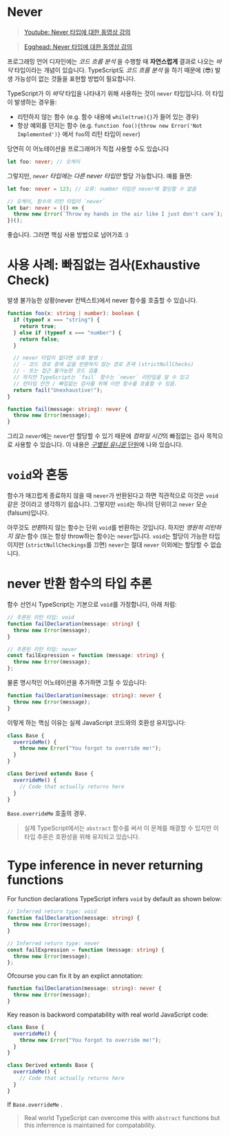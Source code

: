 # Never

> [Youtube: Never 타입에 대한 동영상 강의](https://www.youtube.com/watch?v=aldIFYWu6xc)

> [Egghead: Never 타입에 대한 동영상 강의](https://egghead.io/lessons/typescript-use-the-never-type-to-avoid-code-with-dead-ends-using-typescript)

프로그래밍 언어 디자인에는 _코드 흐름 분석_ 을 수행할 때 **자연스럽게** 결과로 나오는 _바닥_ 타입이라는 개념이 있습니다. TypeScript도 _코드 흐름 분석_ 을 하기 때문에 (😎) 발생 가능성이 없는 것들을 표현할 방법이 필요합니다.

TypeScript가 이 _바닥_ 타입을 나타내기 위해 사용하는 것이 `never` 타입입니다. 이 타입이 발생하는 경우들:

- 리턴하지 않는 함수 (e.g. 함수 내용에 `while(true){}`가 들어 있는 경우)
- 항상 예외를 던지는 함수 (e.g. `function foo(){throw new Error('Not Implemented')}` 에서 `foo`의 리턴 타입이 `never`)

당연히 이 어노테이션을 프로그래머가 직접 사용할 수도 있습니다

```ts
let foo: never; // 오케이
```

그렇지만, _`never` 타입에는 다른 never 타입만_ 할당 가능합니다. 예를 들면:

```ts
let foo: never = 123; // 오류: number 타입은 never에 할당할 수 없음

// 오케이, 함수의 리턴 타입이 `never`
let bar: never = (() => {
  throw new Error(`Throw my hands in the air like I just don't care`);
})();
```

좋습니다. 그러면 핵심 사용 방법으로 넘어가죠 :)

# 사용 사례: 빠짐없는 검사(Exhaustive Check)

발생 불가능한 상황(never 컨텍스트)에서 never 함수를 호출할 수 있습니다.

```ts
function foo(x: string | number): boolean {
  if (typeof x === "string") {
    return true;
  } else if (typeof x === "number") {
    return false;
  }

  // never 타입이 없다면 오류 발생 :
  // - 코드 경로 중에 값을 반환하지 않는 경로 존재 (strictNullChecks)
  // - 또는 접근 불가능한 코드 검출
  // 하지만 TypeScript는 `fail` 함수는 `never` 리턴임을 알 수 있고
  // 런타임 안전 / 빠짐없는 검사를 위해 이런 함수를 호출할 수 있음.
  return fail("Unexhaustive!");
}

function fail(message: string): never {
  throw new Error(message);
}
```

그리고 `never`에는 `never`만 할당할 수 있기 때문에 *컴파일 시간*의 빠짐없는 검사 목적으로 사용할 수 있습니다. 이 내용은 [_구별된 유니온_ 단원](./discriminated-unions.md)에 나와 있습니다.

# `void`와 혼동

함수가 매끄럽게 종료하지 않을 때 `never`가 반환된다고 하면 직관적으로 이것은 `void` 같은 것이라고 생각하기 쉽습니다. 그렇지만 `void`는 하나의 단위이고 `never` 모순(falsum)입니다.

아무것도 *반환*하지 않는 함수는 단위 `void`를 반환하는 것입니다. 하지만 _영원히 리턴하지 않는_ 함수 (또는 항상 throw하는 함수)는 `never`입니다. `void`는 할당이 가능한 타입이지만 (`strictNullCheckings`를 끄면) `never`는 절대 `never` 이외에는 할당할 수 없습니다.

# never 반환 함수의 타입 추론

함수 선언시 TypeScript는 기본으로 `void`를 가정합니다, 아래 처럼:

```ts
// 추론된 리턴 타입: void
function failDeclaration(message: string) {
  throw new Error(message);
}

// 추론된 리턴 타입: never
const failExpression = function (message: string) {
  throw new Error(message);
};
```

물론 명시적인 어노테이션을 추가하면 고칠 수 있습니다:

```ts
function failDeclaration(message: string): never {
  throw new Error(message);
}
```

이렇게 하는 핵심 이유는 실제 JavaScript 코드와의 호환성 유지입니다:

```ts
class Base {
  overrideMe() {
    throw new Error("You forgot to override me!");
  }
}

class Derived extends Base {
  overrideMe() {
    // Code that actually returns here
  }
}
```

`Base.overrideMe` 호출의 경우.

> 실제 TypeScript에서는 `abstract` 함수를 써서 이 문제를 해결할 수 있지만 이 타입 추론은 호환성을 위해 유지되고 있습니다.

# Type inference in never returning functions

For function declarations TypeScript infers `void` by default as shown below:

```ts
// Inferred return type: void
function failDeclaration(message: string) {
  throw new Error(message);
}

// Inferred return type: never
const failExpression = function (message: string) {
  throw new Error(message);
};
```

Ofcourse you can fix it by an explict annotation:

```ts
function failDeclaration(message: string): never {
  throw new Error(message);
}
```

Key reason is backword compatability with real world JavaScript code:

```ts
class Base {
  overrideMe() {
    throw new Error("You forgot to override me!");
  }
}

class Derived extends Base {
  overrideMe() {
    // Code that actually returns here
  }
}
```

If `Base.overrideMe` .

> Real world TypeScript can overcome this with `abstract` functions but this inferrence is maintained for compatability.

<!--
PR: https://github.com/Microsoft/TypeScript/pull/8652
Issue : https://github.com/Microsoft/TypeScript/issues/3076
Concept : https://en.wikipedia.org/wiki/Bottom_type
-->
